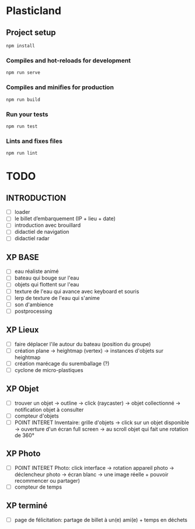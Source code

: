 # Plasticland

## Project setup
```
npm install
```

### Compiles and hot-reloads for development
```
npm run serve
```

### Compiles and minifies for production
```
npm run build
```

### Run your tests
```
npm run test
```

### Lints and fixes files
```
npm run lint
```

# TODO

## INTRODUCTION

- [ ]  loader
- [ ]  le billet d’embarquement (IP + lieu + date)
- [ ]  introduction avec brouillard
- [ ]  didactiel de navigation
- [ ]  didactiel radar

## XP BASE

- [ ]  eau réaliste animé
- [ ]  bateau qui bouge sur l'eau
- [ ]  objets qui flottent sur l'eau
- [ ]  texture de l'eau qui avance avec keyboard et souris
- [ ]  lerp de texture de l'eau qui s'anime
- [ ]  son d'ambience
- [ ]  postprocessing

## XP Lieux

- [ ]  faire déplacer l'ile autour du bateau (position du groupe)
- [ ]  création plane → heightmap (vertex) → instances d'objets sur heightmap
- [ ]  création marécage du suremballage (?)
- [ ]  cyclone de micro-plastiques

## XP Objet

- [ ]  trouver un objet → outline → click (raycaster) → objet collectionné → notification objet à consulter
- [ ]  compteur d'objets
- [ ]  POINT INTERET Inventaire: grille d'objets → click sur un objet disponible → ouverture d'un écran full screen →  au scroll objet qui fait une rotation de 360°

## XP Photo

- [ ]  POINT INTERET Photo: click interface → rotation appareil photo → déclencheur photo → écran blanc → une image réelle + pouvoir recommencer ou partager)
- [ ]  compteur de temps

## XP terminé

- [ ]  page de félicitation:  partage de billet à un(e) ami(e) + temps en déchets

